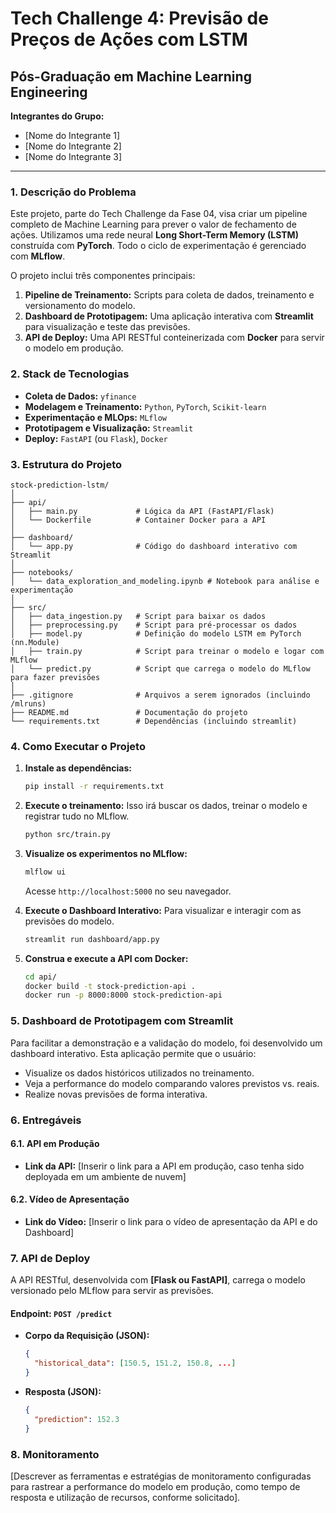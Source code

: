 # Tech Challenge 4: Previsão de Preços de Ações com LSTM

## Pós-Graduação em Machine Learning Engineering

**Integrantes do Grupo:**
* [Nome do Integrante 1]
* [Nome do Integrante 2]
* [Nome do Integrante 3]

---

### 1. Descrição do Problema

Este projeto, parte do Tech Challenge da Fase 04, visa criar um pipeline completo de Machine Learning para prever o valor de fechamento de ações. Utilizamos uma rede neural **Long Short-Term Memory (LSTM)** construída com **PyTorch**. Todo o ciclo de experimentação é gerenciado com **MLflow**.

O projeto inclui três componentes principais:
1.  **Pipeline de Treinamento:** Scripts para coleta de dados, treinamento e versionamento do modelo.
2.  **Dashboard de Prototipagem:** Uma aplicação interativa com **Streamlit** para visualização e teste das previsões.
3.  **API de Deploy:** Uma API RESTful conteinerizada com **Docker** para servir o modelo em produção.

### 2. Stack de Tecnologias

* **Coleta de Dados:** `yfinance`
* **Modelagem e Treinamento:** `Python`, `PyTorch`, `Scikit-learn`
* **Experimentação e MLOps:** `MLflow`
* **Prototipagem e Visualização:** `Streamlit`
* **Deploy:** `FastAPI` (ou `Flask`), `Docker`

### 3. Estrutura do Projeto
```
stock-prediction-lstm/
│
├── api/
│   ├── main.py             # Lógica da API (FastAPI/Flask)
│   └── Dockerfile          # Container Docker para a API
│
├── dashboard/
│   └── app.py              # Código do dashboard interativo com Streamlit
│
├── notebooks/
│   └── data_exploration_and_modeling.ipynb # Notebook para análise e experimentação
│
├── src/
│   ├── data_ingestion.py   # Script para baixar os dados
│   ├── preprocessing.py    # Script para pré-processar os dados
│   ├── model.py            # Definição do modelo LSTM em PyTorch (nn.Module)
│   ├── train.py            # Script para treinar o modelo e logar com MLflow
│   └── predict.py          # Script que carrega o modelo do MLflow para fazer previsões
│
├── .gitignore              # Arquivos a serem ignorados (incluindo /mlruns)
├── README.md               # Documentação do projeto
└── requirements.txt        # Dependências (incluindo streamlit)
```

### 4. Como Executar o Projeto

1.  **Instale as dependências:**
    ```bash
    pip install -r requirements.txt
    ```

2.  **Execute o treinamento:**
    Isso irá buscar os dados, treinar o modelo e registrar tudo no MLflow.
    ```bash
    python src/train.py
    ```

3.  **Visualize os experimentos no MLflow:**
    ```bash
    mlflow ui
    ```
    Acesse `http://localhost:5000` no seu navegador.

4.  **Execute o Dashboard Interativo:**
    Para visualizar e interagir com as previsões do modelo.
    ```bash
    streamlit run dashboard/app.py
    ```

5.  **Construa e execute a API com Docker:**
    ```bash
    cd api/
    docker build -t stock-prediction-api .
    docker run -p 8000:8000 stock-prediction-api
    ```

### 5. Dashboard de Prototipagem com Streamlit

Para facilitar a demonstração e a validação do modelo, foi desenvolvido um dashboard interativo. Esta aplicação permite que o usuário:
* Visualize os dados históricos utilizados no treinamento.
* Veja a performance do modelo comparando valores previstos vs. reais.
* Realize novas previsões de forma interativa.

### 6. Entregáveis

#### 6.1. API em Produção
* **Link da API:** [Inserir o link para a API em produção, caso tenha sido deployada em um ambiente de nuvem]

#### 6.2. Vídeo de Apresentação
* **Link do Vídeo:** [Inserir o link para o vídeo de apresentação da API e do Dashboard]

### 7. API de Deploy

A API RESTful, desenvolvida com **[Flask ou FastAPI]**, carrega o modelo versionado pelo MLflow para servir as previsões.

#### Endpoint: `POST /predict`

* **Corpo da Requisição (JSON):**
    ```json
    {
      "historical_data": [150.5, 151.2, 150.8, ...]
    }
    ```
* **Resposta (JSON):**
    ```json
    {
      "prediction": 152.3
    }
    ```

### 8. Monitoramento

[Descrever as ferramentas e estratégias de monitoramento configuradas para rastrear a performance do modelo em produção, como tempo de resposta e utilização de recursos, conforme solicitado].
